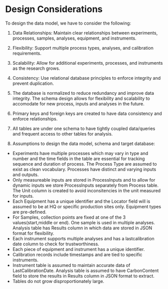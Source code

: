 # Design Considerations

To design the data model, we have to consider the following:

1. Data Relationships: Maintain clear relationships between experiments, processes, samples, analyses, equipment, and instruments.
 
2. Flexibility: Support multiple process types, analyses, and calibration requirements.
 
3. Scalability: Allow for additional experiments, processes, and instruments as the research grows.
 
4. Consistency: Use relational database principles to enforce integrity and prevent duplication.

5. The database is normalized to reduce redundancy and improve data integrity. The schema design allows for flexibility
   and scalability to accomodate for new process, inputs and analyses in the future.

6. Primary keys and foreign keys are created to have data consistency and enforce relationships.

7. All tables are under one schema to have tightly coupled data/queries and frequent access to other tables for analysis.

8. Assumptions to design the data model, schema and target database:

 * Experiments have multiple processes which may vary in type and number and the time fields in the table are essential     for tracking sequence and duration of process. The Process Type are assumed to exist as clean vocabulary. Processes      have distinct and varying inputs and outputs.
 * Only measureable inputs are stored in ProcessInputs and to allow for dynamic inputs we store ProcessInputs separately
   from Process table. The Unit column is created to avoid inconsitencies in the unit measured for inputs.
 * Each Equipment has a unique identifier and the Locator field will is assumed to be at HQ or specific production sites    only. Equipment types are pre-defined.
 * For Samples, collection points are fixed at one of the 3 values(start,middle or end). One sample is used in multiple     analyses. Analysis table has Results column in which data are stored in JSON format for flexibility.
 * Each instrument supports multiple analyses and has a lastcalibration date column to check for trustworthiness.
 * Each piece of equipment and instrument has a unique identifier.
 * Calibration records include timestamps and are tied to specific instruments.
 * Instrument table is assumed to maintain accurate data of LastCalibrationDate. Analysis table is assumed to have
   CarbonContent field to store the results in Results column in JSON format to extract.
 * Tables do not grow disproportionately large. 
   
 
 

